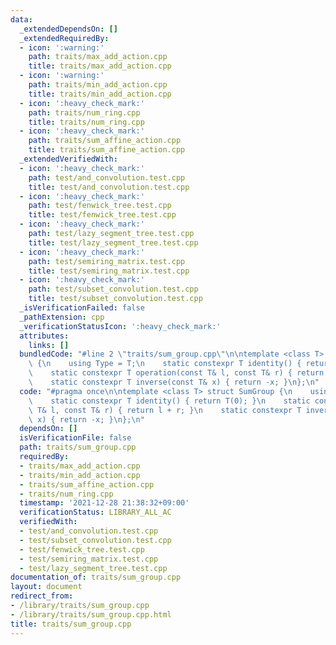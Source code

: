 ```yaml
---
data:
  _extendedDependsOn: []
  _extendedRequiredBy:
  - icon: ':warning:'
    path: traits/max_add_action.cpp
    title: traits/max_add_action.cpp
  - icon: ':warning:'
    path: traits/min_add_action.cpp
    title: traits/min_add_action.cpp
  - icon: ':heavy_check_mark:'
    path: traits/num_ring.cpp
    title: traits/num_ring.cpp
  - icon: ':heavy_check_mark:'
    path: traits/sum_affine_action.cpp
    title: traits/sum_affine_action.cpp
  _extendedVerifiedWith:
  - icon: ':heavy_check_mark:'
    path: test/and_convolution.test.cpp
    title: test/and_convolution.test.cpp
  - icon: ':heavy_check_mark:'
    path: test/fenwick_tree.test.cpp
    title: test/fenwick_tree.test.cpp
  - icon: ':heavy_check_mark:'
    path: test/lazy_segment_tree.test.cpp
    title: test/lazy_segment_tree.test.cpp
  - icon: ':heavy_check_mark:'
    path: test/semiring_matrix.test.cpp
    title: test/semiring_matrix.test.cpp
  - icon: ':heavy_check_mark:'
    path: test/subset_convolution.test.cpp
    title: test/subset_convolution.test.cpp
  _isVerificationFailed: false
  _pathExtension: cpp
  _verificationStatusIcon: ':heavy_check_mark:'
  attributes:
    links: []
  bundledCode: "#line 2 \"traits/sum_group.cpp\"\n\ntemplate <class T> struct SumGroup\
    \ {\n    using Type = T;\n    static constexpr T identity() { return T(0); }\n\
    \    static constexpr T operation(const T& l, const T& r) { return l + r; }\n\
    \    static constexpr T inverse(const T& x) { return -x; }\n};\n"
  code: "#pragma once\n\ntemplate <class T> struct SumGroup {\n    using Type = T;\n\
    \    static constexpr T identity() { return T(0); }\n    static constexpr T operation(const\
    \ T& l, const T& r) { return l + r; }\n    static constexpr T inverse(const T&\
    \ x) { return -x; }\n};\n"
  dependsOn: []
  isVerificationFile: false
  path: traits/sum_group.cpp
  requiredBy:
  - traits/max_add_action.cpp
  - traits/min_add_action.cpp
  - traits/sum_affine_action.cpp
  - traits/num_ring.cpp
  timestamp: '2021-12-28 21:38:32+09:00'
  verificationStatus: LIBRARY_ALL_AC
  verifiedWith:
  - test/and_convolution.test.cpp
  - test/subset_convolution.test.cpp
  - test/fenwick_tree.test.cpp
  - test/semiring_matrix.test.cpp
  - test/lazy_segment_tree.test.cpp
documentation_of: traits/sum_group.cpp
layout: document
redirect_from:
- /library/traits/sum_group.cpp
- /library/traits/sum_group.cpp.html
title: traits/sum_group.cpp
---
```

